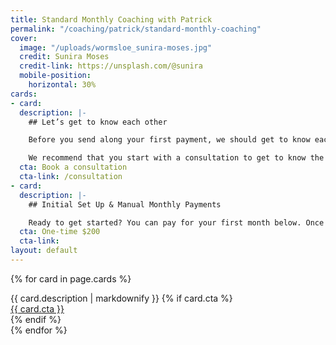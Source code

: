 ```yaml
---
title: Standard Monthly Coaching with Patrick
permalink: "/coaching/patrick/standard-monthly-coaching"
cover:
  image: "/uploads/wormsloe_sunira-moses.jpg"
  credit: Sunira Moses
  credit-link: https://unsplash.com/@sunira
  mobile-position:
    horizontal: 30%
cards:
- card:
  description: |-
    ## Let’s get to know each other

    Before you send along your first payment, we should get to know each other first. If you haven’t already, go to the [contact](/contact) page and tell me about yourself, your goals, and your running history.

    We recommend that you start with a consultation to get to know the coach you will be working with.
  cta: Book a consultation
  cta-link: /consultation
- card:
  description: |-
    ## Initial Set Up & Manual Monthly Payments

    Ready to get started? You can pay for your first month below. Once we are up and running, you will have to continue making manual payments here, or you can sign up for the subscription below for automated monthly payments.
  cta: One-time $200
  cta-link:
layout: default
---
```


{% for card in page.cards %}
  <div class="width-s bg-white padding--m corner--all mb-l">
    {{ card.description | markdownify }}
    {% if card.cta %}
      <div class="button">
        <a href="{{ card.cta-link }}">{{ card.cta }}</a>
      </div>
    {% endif %}
  </div>
{% endfor %}
